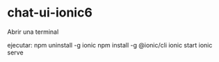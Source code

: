 # chat-ui-ionic6

Abrir una terminal

ejecutar:
npm uninstall -g ionic
npm install -g @ionic/cli
ionic start
ionic serve
